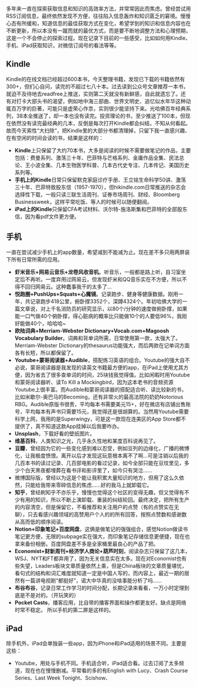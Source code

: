 多年来一直在探索获取信息和知识的高效率方法，并常常因此而焦虑。曾经尝试用RSS订阅信息，最终依然发现不方便，往往陷入信息轰炸和知识匮乏的窘境。慢慢心态有所缓和，知道信息的最佳获取方式在变化，希望学到的知识和信息内容也在不断更新，所以本没有一蹴而就的最优方式，而是要不断地调整方法和心理预期，这是一个不会停止的探索过程。现在记录下目前的一些感受，比如如何用Kindle、手机、iPad获取知识，对微信订阅号的看法等等。
## Kindle
Kindle的在线文档已经超过600本书，今天整理书籍，发现已下载的书籍依然有300+，但扪心自问，读完的不超过七八十本。过去读到公众号文章推荐一本书，就迫不及待地去readfree上推送，实则第二天就没有新鲜感，自此就遗忘了。还有对打卡大部头书的渴望，例如地中海三部曲、世界文明史、追忆似水年华这种动辄百万字的巨著，可能只是虚荣心作祟，实则很少能坚持下来。光哈佛百年经典系列，38本全推送了，却一本也没有读完。投资理论的书，至少推送了100本，但现在依然没有读完最经典的几本，反倒是每次打开Kindle都会纠结，不知从何看起。故而今天索性“大扫除”，把Kindle里的大部分书都清理掉，只留下我一直感兴趣、在有空闲的时间会读的书，结果是这样的：
* **Kindle**上只保留了大约70本书，大多是阅读的时候不需要做笔记的作品，主要包括：费曼系列、激荡三十年、巴菲特与芒格系列、金庸作品全集、民法总论、王小波全集、几本生物医学科普、几本古代史专注、几本传记、美国历史系列等。
* **手机上的Kindle**日常只保留默克家庭诊疗手册、王立铭生命科学50讲、激荡三十年、巴菲特致股东信（1957-1970），但hikindle.com日常推送的杂志会选择性下载，一般只读三联生活周刊、证券市场周刊、财经、Bloomberg Businessweek，这样平常吃饭、等人的时候可以随便翻阅。
* **iPad上的Kindle**只保留CFA考试材料、沃尔特-施洛斯集和巴菲特的全部股东信，因为看pdf文件更方便。
## 手机
一直在尝试减少手机上的app数量，希望减到不能减为止。现在差不多只用两屏装下所有日常所需的应用。
* **虾米音乐+网易云音乐+龙卷风收音机**。听音乐，一般都是路上听，自习室坐定后不再听。一度弃用过网易云，但发现虾米和QQ音乐实在不方便，所以不得不回归网易云。这种蠢事我干的太多了…
* **悦跑圈+PushUps+Squats+心魔镜**。记录跑步、健身等健康数据。刚用一年，共记录跑步418公里，俯卧撑3352个，深蹲4324个。年初哈佛大学的一篇文章说，对上千名消防员的研究显示，以80个/分钟的速度做俯卧撑，如果能一口气做40个俯卧撑，得心脏病的概率比只能做10个的人要低96%，我刚好能做40个，哈哈哈~
* **欧陆词典+Merriam-Webster Dictionary+Vocab.com+Magoosh Vocabulary Builder**。词典和背单词所需，日常使用第一款，太强大了。Merriam-Webster Dictionary的thesaurus功能强大，而后两款在记单词方面各有长短，所以都保留了。
* **Youtube+蒙哥阅读器+Audible**，搭配练习英语的组合。Youtube的强大自不必说，蒙哥阅读器是我发现的读英文书籍最方便的app，在iPad上使用尤其方便，因为省去了很多查单词的时间，25块钱我觉得值。比如闲暇时用Youtube和蒙哥阅读器听、读To Kill a Mockingbird，因为这本老书的音频资源Youtube上很丰富。而Audible和蒙哥阅读器的搭配适合听、读比较新的书，比如米歇尔-奥巴马的Becoming，还有非常火的最高法院的奶奶Notorious RBG。Audible原版书很贵，平均每本书需要美元15+，好在微店有店铺出售账号，平均每本有声书只需要15元，我觉得还是很胡算的。当然用Youtube需要科学上网，我用的是Superwingy，可是这一款现在连美区的App Store都不提供了，真不知道这款App挂掉以后我要咋办。
* **Unsplash**，下载好看的壁纸图片。
* **维基百科**，人类知识之光，几乎永久性地和某度百科说再见了。
* **豆瓣**，曾经因为它的一些变化感到难以忍受，例如豆列的边缘化，广播的微博化，让我极度愤恨。离开以后才发现这玩意根本离不了啊…可是注销以后我的几百本书的读过记录、几百部电影的看过记录，如今全部只能在豆坟里见，多少个白天黑夜都埋葬在看书评和影评里了，如今只有哭泣……
* 微博国际版，曾经以为这是个能让我积累大量知识的地方，但用了这么久依然，只能给我带来零碎信息的焦虑……好的我马上就卸载它。
* **知乎**，曾经刷知乎不亦乐乎，慢慢也觉得这个社区的变得无趣，但又觉得有不少有用的知识，所以不断上演卸载、重装的纠结轮回。最终决定，把所有生产的内容清空，但是保留它，不看推荐和关注用户的点赞（有的点赞实在无聊），只去看感兴趣领域的高赞用户个人的的所有回答，按照点赞数和感谢数从高而低的顺序阅读。
* **Notion+印象笔记+百度网盘**，这俩是做笔记的强强组合，感觉Notion做读书笔记更方便，无限的subpage实在强大，而印象笔记存储信息更便捷，现在也拿来备份相册。百度网盘差不多是全家桶里最良心的产品了把。
* **Economist+财新周刊+经济学人商论+葫芦时刻**，阅读杂志只保留了这几本，WSJ、NYT和FT都弃用了，因为无关信息实在太多。现在对Economist也有些失望，Leaders板块文章质量依然上乘，但是China板块的文章质量堪忧，看句式的结构和词汇难度就知道一定是中国人写的，而内容上，最近一期的居然有一篇讲电视剧“都挺好”，诺大中华真的没啥事能分析了吗……
* **布谷布谷**，记录日常工作学习的时间分配，长期记录来看看，一万小时定理到底是不是对的。（开玩笑的）
* **Pocket Casts**，播客应用，比自带的播客界面和操作都更友好。缺点是网络时常不稳定。
所以手机的第二屏是这样的。
## iPad
除手机外，iPad会单独装一些app，因为iPhone和iPad适用的场景不同。主要是这些：
* Youtube，用处与手机不同。手机适合听，iPad适合看。过去订阅了太多频道，现在也在慢慢删减。平常看的多的有English with Lucy、Crash Course Series、Last Week Tonight、Scishow、
<!--stackedit_data:
eyJoaXN0b3J5IjpbOTU4NjY0MDMxXX0=
-->